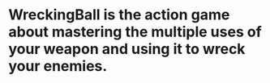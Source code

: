 # WreckingBall is the action game about mastering the multiple uses of your weapon and using it to wreck your enemies.
